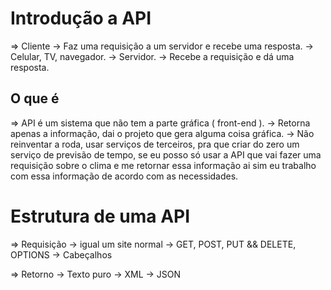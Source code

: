 # Introdução a API

=> Cliente
  -> Faz uma requisição a um servidor e recebe uma resposta.
    -> Celular, TV, navegador.
  -> Servidor.
    -> Recebe a requisição e dá uma resposta.

## O que é 

=> API é um sistema que não tem a parte gráfica ( front-end ).
  -> Retorna apenas a informação, dai o projeto que gera alguma coisa gráfica.
  -> Não reinventar a roda, usar serviços de terceiros, pra que criar do zero
    um serviço de previsão de tempo, se eu posso só usar a API que vai fazer
    uma requisição sobre o clima e me retornar essa informação ai sim eu trabalho
    com essa informação de acordo com as necessidades.

# Estrutura de uma API

  => Requisição 
    -> igual um site normal
    -> GET, POST, PUT && DELETE, OPTIONS
    -> Cabeçalhos
  
  => Retorno
    -> Texto puro
    -> XML
    -> JSON
